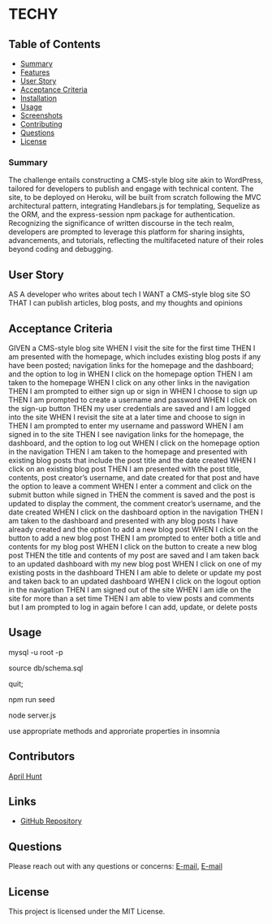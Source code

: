 # TECHY


## Table of Contents
- [Summary](#summary)
- [Features ](#features)
- [User Story](#user-story)
- [Acceptance Criteria](#acceptance-criteria)
- [Installation](#installation)
- [Usage](#usage)
- [Screenshots](#screenshots)
- [Contributing](#contributing)
- [Questions](#questions)
- [License](#license)

### Summary 

The challenge entails constructing a CMS-style blog site akin to WordPress, tailored for developers to publish and engage with technical content. The site, to be deployed on Heroku, will be built from scratch following the MVC architectural pattern, integrating Handlebars.js for templating, Sequelize as the ORM, and the express-session npm package for authentication. Recognizing the significance of written discourse in the tech realm, developers are prompted to leverage this platform for sharing insights, advancements, and tutorials, reflecting the multifaceted nature of their roles beyond coding and debugging.


## User Story

AS A developer who writes about tech
I WANT a CMS-style blog site
SO THAT I can publish articles, blog posts, and my thoughts and opinions


## Acceptance Criteria
GIVEN a CMS-style blog site
WHEN I visit the site for the first time
THEN I am presented with the homepage, which includes existing blog posts if any have been posted; navigation links for the homepage and the dashboard; and the option to log in
WHEN I click on the homepage option
THEN I am taken to the homepage
WHEN I click on any other links in the navigation
THEN I am prompted to either sign up or sign in
WHEN I choose to sign up
THEN I am prompted to create a username and password
WHEN I click on the sign-up button
THEN my user credentials are saved and I am logged into the site
WHEN I revisit the site at a later time and choose to sign in
THEN I am prompted to enter my username and password
WHEN I am signed in to the site
THEN I see navigation links for the homepage, the dashboard, and the option to log out
WHEN I click on the homepage option in the navigation
THEN I am taken to the homepage and presented with existing blog posts that include the post title and the date created
WHEN I click on an existing blog post
THEN I am presented with the post title, contents, post creator’s username, and date created for that post and have the option to leave a comment
WHEN I enter a comment and click on the submit button while signed in
THEN the comment is saved and the post is updated to display the comment, the comment creator’s username, and the date created
WHEN I click on the dashboard option in the navigation
THEN I am taken to the dashboard and presented with any blog posts I have already created and the option to add a new blog post
WHEN I click on the button to add a new blog post
THEN I am prompted to enter both a title and contents for my blog post
WHEN I click on the button to create a new blog post
THEN the title and contents of my post are saved and I am taken back to an updated dashboard with my new blog post
WHEN I click on one of my existing posts in the dashboard
THEN I am able to delete or update my post and taken back to an updated dashboard
WHEN I click on the logout option in the navigation
THEN I am signed out of the site
WHEN I am idle on the site for more than a set time
THEN I am able to view posts and comments but I am prompted to log in again before I can add, update, or delete posts


## Usage 

mysql -u root -p

source db/schema.sql

quit;

npm run seed

node server.js

use appropriate methods and approriate properties in insomnia




## Contributors
[April Hunt](https://github.com/April00h)

## Links 
* [GitHub Repository](https://)


## Questions
Please reach out with any questions or concerns: [E-mail](mailto:), [E-mail](mailto:aprilhunt00.ah@gmail.com)

## License 
This project is licensed under the MIT License.
